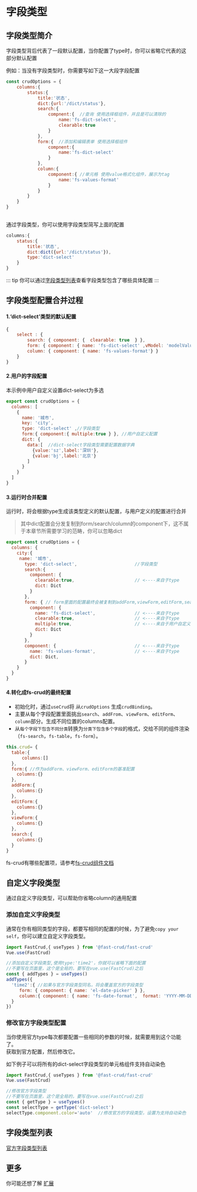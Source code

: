 
# 字段类型

## 字段类型简介
字段类型背后代表了一段默认配置，当你配置了type时，你可以省略它代表的这部分默认配置    

例如：当没有字段类型时，你需要写如下这一大段字段配置
```js
const crudOptions = {
    columns:{
        status:{
            title:'状态',
            dict:{url:'/dict/status'},
            search:{
                compnent:{  //查询 使用选择框组件，并且是可以清除的
                    name:'fs-dict-select',
                    clearable:true
                }
            },
            form:{  //添加和编辑表单 使用选择框组件
                compnent:{
                    name:'fs-dict-select'
                }
            },
            column:{
                component:{ //单元格 使用value格式化组件，展示为tag
                    name:'fs-values-format'
                }
            }
        }
    }   
}
    

```

通过字段类型，你可以使用字段类型简写上面的配置
```js
columns:{
    status:{
        title:'状态',
        dict:dict({url:'/dict/status'}),
        type:'dict-select'
    }
}

```
::: tip
你可以通过[字段类型列表](/api/types.md)查看字段类型包含了哪些具体配置
:::

## 字段类型配置合并过程

#### 1.‘dict-select’类型的默认配置
```js
{  
    select : {
        search: { component: {  clearable: true  } },
        form: { component: { name: 'fs-dict-select' ,vModel: 'modelValue'} }, //如果是使用antdv，那么vModel应为value
        column: { component: { name: 'fs-values-format'} }
    }
}
```
#### 2.用户的字段配置
本示例中用户自定义设置dict-select为多选

```javascript
export const crudOptions = {
  columns: [ 
    {
      name: '城市',
      key: 'city',
      type: 'dict-select' ,//字段类型
      form:{ component:{ multiple:true } }, //用户自定义配置
      dict: { 
        data:[  //dict-select字段类型需要配置数据字典
          {value:'sz',label:'深圳'},
          {value:'bj',label:'北京'} 
        ] 
      } 
    }
  ]
}
```
#### 3.运行时合并配置
运行时，将会根据type生成该类型定义的默认配置，与用户定义的配置进行合并
   
>其中dict配置会分发复制到form/search/column的component下，这不属于本章节所需要学习的范畴，你可以忽略dict

```javascript
export const crudOptions = {
  columns: {
    city:{
     name: '城市',
       type: 'dict-select',                      //字段类型
       search:{
         component: { 
           clearable:true,                       // <----来自于type
           dict: Dict
         } 
       },
       form: { // form里面的配置最终会被复制到addForm,viewForm,editForm,search里面
         component: { 
           name: 'fs-dict-select',               // <----来自于type
           clearable:true,                       // <----来自于type
           multiple:true,                        // <----来自于用户自定义配置
           dict: Dict
         } 
       },
       component: {                              // <----来自于type
         name: 'fs-values-format',               // <----来自于type
         dict: Dict,
       }
    }
  }
}
```


#### 4.转化成fs-crud的最终配置  

* 初始化时，通过`useCrud`将 从`crudOptions` 生成`crudBinding`。    
* 主要从每个字段配置里面挑出`search`、`addFrom`、`viewForm`、`editForm`、`column`部分。生成不同位置的columns配置。     
* 从`每个字段下包含不同分类`转换为`分类下包含多个字段`的格式，交给不同的组件渲染（`fs-search`，`fs-table`，`fs-form`）。    

```javascript
this.crud= {
  table:{
      columns:[]
  },
  form:{ //作为addForm、viewForm、editForm的基准配置
    columns:{}
  },
  addForm:{
    columns:{}
  },
  editForm:{
    columns:{}
  },
  viewForm:{
    columns:{}
  },
  search:{
    columns:{}
  }
}
```

fs-crud有哪些配置项，请参考[fs-crud组件文档](../../api/components/crud/fs-crud.md)

## 自定义字段类型
通过自定义字段类型，可以帮助你省略column的通用配置

### 添加自定义字段类型
通常在你有相同类型的字段，都要写相同的配置的时候，为了避免`copy your self`，你可以建立自定义字段类型。
```javascript
import FastCrud,{ useTypes } from '@fast-crud/fast-crud'
Vue.use(FastCrud)

//添加自定义字段类型,使用type:'time2'，你就可以省略下面的配置
//不要写在页面里，这个是全局的，要写在vue.use(FastCrud)之后
const { addTypes } = useTypes()
addTypes({
  'time2':{ //如果与官方字段类型同名，将会覆盖官方的字段类型
     form: { component: { name: 'el-date-picker' } },
     column:{ component: { name: 'fs-date-format',  format: 'YYYY-MM-DD'  }
  }
})
```

### 修改官方字段类型配置
当你使用官方type每次都要配置一些相同的参数的时候，就需要用到这个功能了。   
获取到官方配置，然后修改它。

如下例子可以将所有的dict-select字段类型的单元格组件支持自动染色
```js
import FastCrud,{ useTypes } from '@fast-crud/fast-crud'
Vue.use(FastCrud)

//修改官方字段类型
//不要写在页面里，这个是全局的，要写在vue.use(FastCrud)之后
const { getType } = useTypes()
const selectType = getType('dict-select')
selectType.component.color='auto'  //修改官方的字段类型，设置为支持自动染色
```

## 字段类型列表
[官方字段类型列表](../../api/types.md)


## 更多
你可能还想了解 [扩展](./extends.md)
